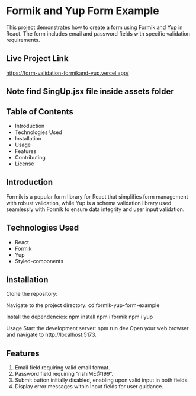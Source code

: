 # Formik and Yup Form Example

This project demonstrates how to create a form using Formik and Yup in React. The form includes email and password fields with specific validation requirements.


## Live Project Link
https://form-validation-formikand-yup.vercel.app/

## Note find SingUp.jsx file inside assets folder

## Table of Contents

- Introduction
- Technologies Used
- Installation
- Usage
- Features
- Contributing
- License

## Introduction

Formik is a popular form library for React that simplifies form management with robust validation, while Yup is a schema validation library used seamlessly with Formik to ensure data integrity and user input validation.

## Technologies Used

- React
- Formik
- Yup
- Styled-components

## Installation

Clone the repository:

Navigate to the project directory:
cd formik-yup-form-example

Install the dependencies:
npm install
npm i formik
npm i yup

Usage
Start the development server:
npm run dev 
Open your web browser and navigate to http://localhost:5173.

## Features
1. Email field requiring valid email format.
2. Password field requiring “rishiME@199”.
3. Submit button initially disabled, enabling upon valid input in both fields.
4. Display error messages within input fields for user guidance.

